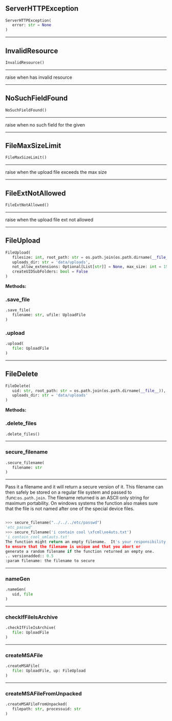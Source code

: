 #


## ServerHTTPException
```python 
ServerHTTPException(
   error: str = None
)
```



----


## InvalidResource
```python 
InvalidResource()
```


---
raise when has invalid resource

----


## NoSuchFieldFound
```python 
NoSuchFieldFound()
```


---
raise when no such field for the given

----


## FileMaxSizeLimit
```python 
FileMaxSizeLimit()
```


---
raise when the upload file exceeds the max size

----


## FileExtNotAllowed
```python 
FileExtNotAllowed()
```


---
raise when the upload file ext not allowed

----


## FileUpload
```python 
FileUpload(
   filesize: int, root_path: str = os.path.join(os.path.dirname(__file__)),
   uploads_dir: str = 'data/uploads',
   not_allow_extensions: Optional[List[str]] = None, max_size: int = 150000000,
   createUIDSubFolders: bool = False
)
```




**Methods:**


### .save_file
```python
.save_file(
   filename: str, ufile: UploadFile
)
```


### .upload
```python
.upload(
   file: UploadFile
)
```


----


## FileDelete
```python 
FileDelete(
   uid: str, root_path: str = os.path.join(os.path.dirname(__file__)),
   uploads_dir: str = 'data/uploads'
)
```




**Methods:**


### .delete_files
```python
.delete_files()
```


----


### secure_filename
```python
.secure_filename(
   filename: str
)
```

---
Pass it a filename and it will return a secure version of it.  This
filename can then safely be stored on a regular file system and passed
to :func:`os.path.join`.  The filename returned is an ASCII only string
for maximum portability.
On windows systems the function also makes sure that the file is not
named after one of the special device files.

```python

>>> secure_filename("../../../etc/passwd")
'etc_passwd'
>>> secure_filename('i contain cool \xfcml\xe4uts.txt')
'i_contain_cool_umlauts.txt'
The function might return an empty filename.  It's your responsibility
to ensure that the filename is unique and that you abort or
generate a random filename if the function returned an empty one.
.. versionadded:: 0.5
:param filename: the filename to secure
```

----


### nameGen
```python
.nameGen(
   uid, file
)
```


----


### checkIfFileIsArchive
```python
.checkIfFileIsArchive(
   file: UploadFile
)
```


----


### createMSAFile
```python
.createMSAFile(
   file: UploadFile, up: FileUpload
)
```


----


### createMSAFileFromUnpacked
```python
.createMSAFileFromUnpacked(
   filepath: str, processuid: str
)
```

